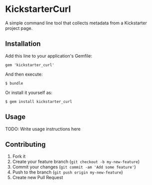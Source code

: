 # KickstarterCurl

A simple command line tool that collects metadata from a Kickstarter project page.

## Installation

Add this line to your application's Gemfile:

    gem 'kickstarter_curl'

And then execute:

    $ bundle

Or install it yourself as:

    $ gem install kickstarter_curl

## Usage

TODO: Write usage instructions here

## Contributing

1. Fork it
2. Create your feature branch (`git checkout -b my-new-feature`)
3. Commit your changes (`git commit -am 'Add some feature'`)
4. Push to the branch (`git push origin my-new-feature`)
5. Create new Pull Request
